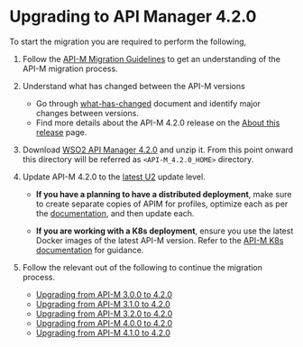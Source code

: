 # Upgrading to API Manager 4.2.0

To start the migration you are required to perform the following,


1. Follow the [API-M Migration Guidelines](../../general-guidelines.md) to get an understanding of the API-M migration process.

2. Understand what has changed between the API-M versions
   - Go through [what-has-changed](../../what-has-changed.md/#major-changes-in-api-manager-420) document and identify major changes between versions. 
   - Find more details about the API-M 4.2.0 release on the [About this release](https://apim.docs.wso2.com/en/4.2.0/get-started/about-this-release/) page.

3. Download [WSO2 API Manager 4.2.0](https://wso2.com/api-manager) and unzip it. From this point onward this directory will be referred as `<API-M_4.2.0_HOME>` directory.

4. Update API-M 4.2.0 to the [latest U2](https://apim.docs.wso2.com/en/4.2.0/administer/updating-wso2-api-manager/#wso2-updates-20) update level. 

   - **If you have a planning to have a distributed deployment**, make sure to create separate copies of APIM for profiles, optimize each as per the [documentation](https://apim.docs.wso2.com/en/4.2.0/install-and-setup/setup/distributed-deployment/product-profiles/#method-1-optimizing-before-starting-the-server), and then update each.

   - **If you are working with a K8s deployment**, ensure you use the latest Docker images of the latest API-M version. Refer to the [API-M K8s documentation](https://apim.docs.wso2.com/en/latest/install-and-setup/install/deploying-api-manager-with-kubernetes-or-openshift-resources/) for guidance.


5. Follow the relevant out of the following to continue the migration process.
    - [Upgrading from API-M 3.0.0 to 4.2.0](upgrading-from-300-to-420/upgrading-from-300-to-420.md)
    - [Upgrading from API-M 3.1.0 to 4.2.0](upgrading-from-310-to-420/upgrading-from-310-to-420.md)
    - [Upgrading from API-M 3.2.0 to 4.2.0](upgrading-from-320-to-420/upgrading-from-320-to-420.md)
    - [Upgrading from API-M 4.0.0 to 4.2.0](upgarding-from-400-to-420/upgrading-from-400-to-420.md)
    - [Upgrading from API-M 4.1.0 to 4.2.0](upgrading-from-410-to-420/upgrading-from-410-to-420.md)
